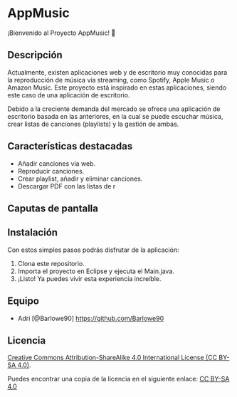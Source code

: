 # AppMusic

¡Bienvenido al Proyecto AppMusic! 🚀

## Descripción

Actualmente, existen aplicaciones web y de escritorio muy conocidas para la reproducción de música vía streaming, como Spotify, Apple Music o Amazon Music. Este proyecto está inspirado en estas aplicaciones, siendo este caso de una aplicación de escritorio. 

Debido a la creciente demanda del mercado se ofrece una aplicación de escritorio basada en las anteriores, en la cual se puede escuchar música, crear listas de canciones (playlists) y la gestión de ambas. 

## Características destacadas

- Añadir canciones vía web.
- Reproducir canciones.
- Crear playlist, añadir y eliminar canciones.
- Descargar PDF con las listas de r

## Caputas de pantalla



## Instalación

Con estos simples pasos podrás disfrutar de la aplicación:

1. Clona este repositorio.
2. Importa el proyecto en Eclipse y ejecuta el Main.java.
3. ¡Listo! Ya puedes vivir esta experiencia increíble.

## Equipo

- Adri [@Barlowe90] https://github.com/Barlowe90

## Licencia 

[Creative Commons Attribution-ShareAlike 4.0 International License (CC BY-SA 4.0)](https://creativecommons.org/licenses/by-sa/4.0/). 

Puedes encontrar una copia de la licencia en el siguiente enlace: [CC BY-SA 4.0](https://creativecommons.org/licenses/by-sa/4.0/)
